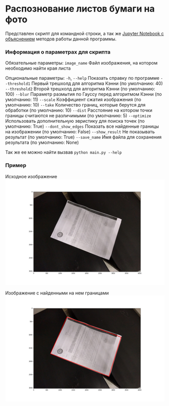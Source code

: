 # Распознование листов бумаги на фото

Представлен скрипт для командной строки, а так же [Jupyter Notebook с объяснением](./explanation.ipynb) методов работы данной программы.

### Информация о параметрах для скрипта

Обязательные параметры:
  `image_name`          Файл изображения, на котором необходимо найти края листа

Опциональные параметры:
  `-h`, `--help`          Показать справку по программе
  `--threshold1`          Первый трешхолд для алгоритма Кэнни (по умолчанию: 40)
  `--threshold2`          Второй трешхолд для алгоритма Кэнни (по умолчанию: 100)
  `--blur`                Параметр размытия по Гауссу перед алгоритмом Кэнни (по умолчанию: 11)
  `--scale`               Коэффициент сжатия изображения (по умолчанию: 10)
  `--take`                Количество границ, которые берутся для обработки (по умолчанию: 10)
  `--dist`                Расстояние на котором точки границы считаются не различимыми (по умолчанию: 5)
  `--optimize`            Использовать дополнительную эвристику для поиска точек (по умолчанию: True)
  `--dont_show_edges`     Показать все найденные границы на изображении (по умолчанию: False)
  `--show_result`         Не показывать результат (по умолчанию: True)
  `--save_name`           Имя файла для сохранения результата (по умолчанию: None)

Так же ее можно найти вызвав `python main.py --help`

### Пример

Исходное изображение
![Исходное изображение](unprocessed.jpg)

Изображение с найденными на нем границами
![Изображение с найденными на нем границами](processed.jpg)
